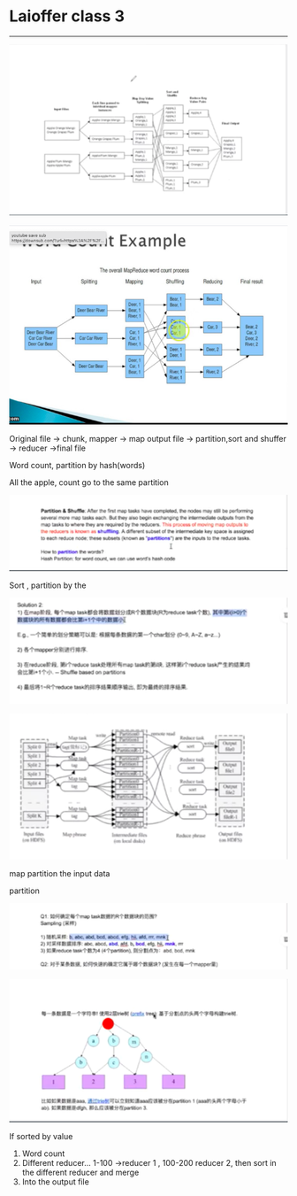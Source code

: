 # Laioffer class 3 



---

![!춏하국느다蕣 ! ](../../media/Stream^JSearch-Mapreduce-Laioffer-class-3-image1.png)



![](../../media/Stream^JSearch-Mapreduce-Laioffer-class-3-image2.png)





Original file -> chunk, mapper -> map output file -> partition,sort and shuffer -> reducer ->final file





Word count, partition by hash(words)

All the apple, count go to the same partition

![](../../media/Stream^JSearch-Mapreduce-Laioffer-class-3-image3.png)











Sort , partition by the

![](../../media/Stream^JSearch-Mapreduce-Laioffer-class-3-image4.png)



![](../../media/Stream^JSearch-Mapreduce-Laioffer-class-3-image5.png)

map partition the input data

partition



![](../../media/Stream^JSearch-Mapreduce-Laioffer-class-3-image6.png)



![](../../media/Stream^JSearch-Mapreduce-Laioffer-class-3-image7.png)





If sorted by value



1.  Word count
2.  Different reducer... 1-100 ->reducer 1 , 100-200 reducer 2, then sort in the different reducer and merge
3.  Into the output file







